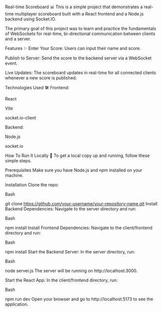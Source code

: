 Real-time Scoreboard 📊
This is a simple project that demonstrates a real-time multiplayer scoreboard built with a React frontend and a Node.js backend using Socket.IO.

The primary goal of this project was to learn and practice the fundamentals of WebSockets for real-time, bi-directional communication between clients and a server.

Features ✨
Enter Your Score: Users can input their name and score.

Publish to Server: Send the score to the backend server via a WebSocket event.

Live Updates: The scoreboard updates in real-time for all connected clients whenever a new score is published.

Technologies Used 🛠️
Frontend:

React

Vite

socket.io-client

Backend:

Node.js

socket.io

How To Run It Locally 🚀
To get a local copy up and running, follow these simple steps.

Prerequisites
Make sure you have Node.js and npm installed on your machine.

Installation
Clone the repo:

Bash

git clone https://github.com/your-username/your-repository-name.git
Install Backend Dependencies:
Navigate to the server directory and run:

Bash

npm install
Install Frontend Dependencies:
Navigate to the client/frontend directory and run:

Bash

npm install
Start the Backend Server:
In the server directory, run:

Bash

node server.js
The server will be running on http://localhost:3000.

Start the React App:
In the client/frontend directory, run:

Bash

npm run dev
Open your browser and go to http://localhost:5173 to see the application.
